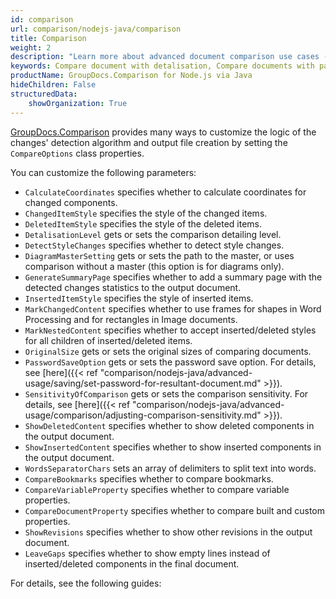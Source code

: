 ```yaml
---
id: comparison
url: comparison/nodejs-java/comparison
title: Comparison
weight: 2
description: "Learn more about advanced document comparison use cases - how to adjust comparison sensitivity level, get coordinates of changed elements, detect style detection and many more using GroupDocs.Comparison for Node.js via Java"
keywords: Compare document with detalisation, Compare documents with password
productName: GroupDocs.Comparison for Node.js via Java
hideChildren: False
structuredData:
    showOrganization: True
---
```

[GroupDocs.Comparison](https://products.groupdocs.com/comparison/nodejs-java) provides many ways to customize the logic of the changes' detection algorithm and output file creation by setting the `CompareOptions`<!--](https://reference.groupdocs.com/comparison/nodejs-java/groupdocs.comparison.options/compareoptions)--> class properties.   

You can customize the following parameters:

*   `CalculateCoordinates`<!--](https://reference.groupdocs.com/comparison/nodejs-java/com.groupdocs.comparison.options/compareoptions/#setCalculateCoordinates-boolean-)--> specifies whether to calculate coordinates for changed components.
*   `ChangedItemStyle`<!--](https://reference.groupdocs.com/comparison/nodejs-java/com.groupdocs.comparison.options/compareoptions/#setChangedItemStyle-com.groupdocs.comparison.options.style.StyleSettings-)--> specifies the style of the changed items.
*   `DeletedItemStyle`<!--](https://reference.groupdocs.com/comparison/nodejs-java/com.groupdocs.comparison.options/compareoptions/#setDeletedItemStyle-com.groupdocs.comparison.options.style.StyleSettings-)--> specifies the style of the deleted items.
*   `DetalisationLevel`<!--](https://reference.groupdocs.com/comparison/nodejs-java/com.groupdocs.comparison.options/compareoptions/#setDetalisationLevel-com.groupdocs.comparison.options.style.DetalisationLevel-)--> gets or sets the comparison detailing level.
*   `DetectStyleChanges`<!--](https://reference.groupdocs.com/comparison/nodejs-java/com.groupdocs.comparison.options/compareoptions/#setDetectStyleChanges-boolean-)--> specifies whether to detect style changes.
*   `DiagramMasterSetting`<!--](https://reference.groupdocs.com/comparison/nodejs-java/com.groupdocs.comparison.options/compareoptions/#setDiagramMasterSetting-com.groupdocs.comparison.options.style.DiagramMasterSetting-)--> gets or sets the path to the master, or uses comparison without a master (this option is for diagrams only).
*   `GenerateSummaryPage`<!--](https://reference.groupdocs.com/comparison/nodejs-java/com.groupdocs.comparison.options/compareoptions/#setGenerateSummaryPage-boolean-)--> specifies whether to add a summary page with the detected changes statistics to the output document.
*   `InsertedItemStyle`<!--](https://reference.groupdocs.com/comparison/nodejs-java/com.groupdocs.comparison.options/compareoptions/#setInsertedItemStyle-com.groupdocs.comparison.options.style.StyleSettings-)--> specifies the style of inserted items.
*   `MarkChangedContent`<!--](https://reference.groupdocs.com/comparison/nodejs-java/com.groupdocs.comparison.options/compareoptions/#setMarkChangedContent-boolean-)--> specifies whether to use frames for shapes in Word Processing and for rectangles in Image documents.
*   `MarkNestedContent`<!--](https://reference.groupdocs.com/comparison/nodejs-java/com.groupdocs.comparison.options/compareoptions/#setMarkNestedContent-boolean-)--> specifies whether to accept inserted/deleted styles for all children of inserted/deleted items.
*   `OriginalSize`<!--](https://reference.groupdocs.com/comparison/nodejs-java/com.groupdocs.comparison.options/compareoptions/#setOriginalSize-com.groupdocs.comparison.options.OriginalSize-)--> gets or sets the original sizes of comparing documents.
*   `PasswordSaveOption`<!--](https://reference.groupdocs.com/comparison/nodejs-java/com.groupdocs.comparison.options/compareoptions/#setPasswordSaveOption-com.groupdocs.comparison.options.enums.PasswordSaveOption-)--> gets or sets the password save option. For details, see [here]({{< ref "comparison/nodejs-java/advanced-usage/saving/set-password-for-resultant-document.md" >}}).
*   `SensitivityOfComparison`<!--](https://reference.groupdocs.com/comparison/nodejs-java/com.groupdocs.comparison.options/compareoptions/#setSensitivityOfComparison-int-)--> gets or sets the comparison sensitivity. For details, see [here]({{< ref "comparison/nodejs-java/advanced-usage/comparison/adjusting-comparison-sensitivity.md" >}}).
*   `ShowDeletedContent`<!--](https://reference.groupdocs.com/comparison/nodejs-java/com.groupdocs.comparison.options/compareoptions/#setShowDeletedContent-boolean-)--> specifies whether to show deleted components in the output document.
*   `ShowInsertedContent`<!--](https://reference.groupdocs.com/comparison/nodejs-java/com.groupdocs.comparison.options/compareoptions/#setShowInsertedContent-boolean-)--> specifies whether to show inserted components in the output document.
*   `WordsSeparatorChars`<!--](https://reference.groupdocs.com/comparison/nodejs-java/com.groupdocs.comparison.options/compareoptions/#setWordsSeparatorChars-char- - -)--> sets an array of delimiters to split text into words.
*   `CompareBookmarks`<!--](https://reference.groupdocs.com/comparison/nodejs-java/com.groupdocs.comparison.options/compareoptions/#setCompareBookmarks-boolean-)--> specifies whether to compare bookmarks.
*   `CompareVariableProperty`<!--](https://reference.groupdocs.com/comparison/nodejs-java/com.groupdocs.comparison.options/compareoptions/#setCompareVariableProperty-boolean-)--> specifies whether to compare variable properties.
*   `CompareDocumentProperty`<!--](https://reference.groupdocs.com/comparison/nodejs-java/com.groupdocs.comparison.options/compareoptions/#setCompareDocumentProperty-boolean-)--> specifies whether to compare built and custom properties.
*   `ShowRevisions`<!--](https://reference.groupdocs.com/comparison/nodejs-java/com.groupdocs.comparison.options/compareoptions/#setShowRevisions-boolean-)--> specifies whether to show other revisions in the output document.
*   `LeaveGaps`<!--](https://reference.groupdocs.com/comparison/nodejs-java/com.groupdocs.comparison.options/compareoptions/#setLeaveGaps-boolean-)--> specifies whether to show empty lines instead of inserted/deleted components in the final document.

For details, see the following guides:
